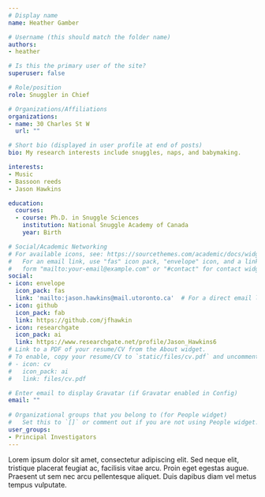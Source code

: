 ```yaml
---
# Display name
name: Heather Gamber

# Username (this should match the folder name)
authors:
- heather

# Is this the primary user of the site?
superuser: false

# Role/position
role: Snuggler in Chief

# Organizations/Affiliations
organizations:
- name: 30 Charles St W
  url: ""

# Short bio (displayed in user profile at end of posts)
bio: My research interests include snuggles, naps, and babymaking.

interests:
- Music
- Bassoon reeds
- Jason Hawkins

education:
  courses:
  - course: Ph.D. in Snuggle Sciences
    institution: National Snuggle Academy of Canada
    year: Birth

# Social/Academic Networking
# For available icons, see: https://sourcethemes.com/academic/docs/widgets/#icons
#   For an email link, use "fas" icon pack, "envelope" icon, and a link in the
#   form "mailto:your-email@example.com" or "#contact" for contact widget.
social:
- icon: envelope
  icon_pack: fas
  link: 'mailto:jason.hawkins@mail.utoronto.ca'  # For a direct email link, use "mailto:test@example.org".
- icon: github
  icon_pack: fab
  link: https://github.com/jfhawkin
- icon: researchgate
  icon_pack: ai
  link: https://www.researchgate.net/profile/Jason_Hawkins6
# Link to a PDF of your resume/CV from the About widget.
# To enable, copy your resume/CV to `static/files/cv.pdf` and uncomment the lines below.  
# - icon: cv
#   icon_pack: ai
#   link: files/cv.pdf

# Enter email to display Gravatar (if Gravatar enabled in Config)
email: ""
  
# Organizational groups that you belong to (for People widget)
#   Set this to `[]` or comment out if you are not using People widget.  
user_groups:
- Principal Investigators
---
```


Lorem ipsum dolor sit amet, consectetur adipiscing elit. Sed neque elit, tristique placerat feugiat ac, facilisis vitae arcu. Proin eget egestas augue. Praesent ut sem nec arcu pellentesque aliquet. Duis dapibus diam vel metus tempus vulputate. 

